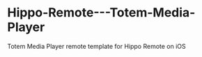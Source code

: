 Hippo-Remote---Totem-Media-Player
=================================

Totem Media Player remote template for Hippo Remote on iOS